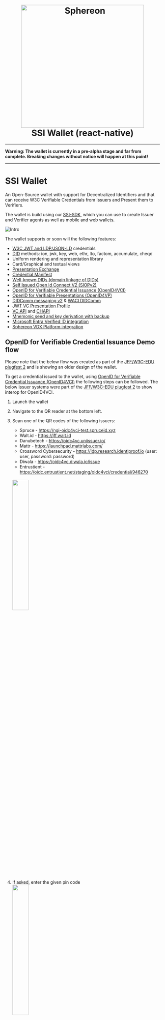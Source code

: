 <!--suppress HtmlDeprecatedAttribute -->
<h1 align="center">
  <br>
  <a href="https://www.sphereon.com"><img src="https://sphereon.com/content/themes/sphereon/assets/img/logo.svg" alt="Sphereon" width="400"></a>
  <br>SSI Wallet (react-native)
  <br>
</h1>

---

__Warning: The wallet is currently in a pre-alpha stage and far from complete. Breaking changes without notice will
happen at this point!__

---

# SSI Wallet

An Open-Source wallet with support for Decentralized Identifiers and that can receive W3C Verifiable Credentials from
Issuers and Present them to Verifiers.

The wallet is build using our [SSI-SDK](https://github.com/Sphereon-Opensource/ssi-sdk), which you can use to create
Issuer and Verifier agents as well as mobile and web wallets.

![Intro](./docs/intro.png)

The wallet supports or soon will the following features:

- [W3C JWT and LDP/JSON-LD](https://www.w3.org/TR/vc-data-model/) credentials
- [DID](https://www.w3.org/TR/did-core/) methods: ion, jwk, key, web, ethr, lto, factom, accumulate, cheqd
- Uniform rendering and representation library
- Card/Graphical and textual views
- [Presentation Exchange](https://github.com/Sphereon-Opensource/pex)
- [Credential Manifest](https://identity.foundation/credential-manifest/)
- [Well-known DIDs (domain linkage of DIDs)](https://identity.foundation/.well-known/resources/did-configuration/)
- [Self Issued Open Id Connect V2 (SIOPv2)](https://github.com/Sphereon-Opensource/did-auth-siop)
- [OpenID for Verifiable Credential Issuance (OpenID4VCI)](https://github.com/Sphereon-Opensource/OID4VCI-client)
- [OpenID for Verifiable Presentations (OpenID4VP)](https://openid.net/specs/openid-4-verifiable-presentations-1_0.html)
- [DIDComm messaging v2](https://identity.foundation/didcomm-messaging/spec/) & [WACI DIDComm](https://identity.foundation/waci-didcomm/)
- [JWT VC Presentation Profile](https://identity.foundation/jwt-vc-presentation-profile/)
- [VC API](https://w3c-ccg.github.io/vc-api/) and [CHAPI](https://chapi.io/)
- [Mnemonic seed and key derivation with backup](https://github.com/Sphereon-Opensource/ssi-sdk/tree/develop/packages/mnemonic-seed-manager)
- [Microsoft Entra Verified ID integration](https://www.microsoft.com/en-us/security/business/identity-access/microsoft-entra-verified-id)
- [Sphereon VDX Platform integration](https://sphereon.com/sphereon-vdx-verifiable-data-exchange/)

## OpenID for Verifiable Credential Issuance Demo flow

Please note that the below flow was created as part of
the [JFF/W3C-EDU plugfest 2](https://w3c-ccg.github.io/vc-ed/plugfest-2-2022/) and is showing an older design of the
wallet.

To get a credential issued to the wallet,
using [OpenID for Verifiable Credential Issuance (OpenID4VCI)](https://openid.net/specs/openid-4-verifiable-credential-issuance-1_0.html)
the following steps can be followed.
The below issuer systems were part of the [JFF/W3C-EDU plugfest 2](https://w3c-ccg.github.io/vc-ed/plugfest-2-2022/) to
show interop for OpenID4VCI.

1. Launch the wallet
2. Navigate to the QR reader at the bottom left.
3. Scan one of the QR codes of the following issuers:
    * Spruce - https://ngi-oidc4vci-test.spruceid.xyz
    * Walt.id - https://jff.walt.id
    * Danubetech - https://oidc4vc.uniissuer.io/
    * Mattr - https://launchpad.mattrlabs.com/
    * Crossword Cybersecurity - https://idp.research.identiproof.io (user: user, password: password)
    * Diwala - https://oidc4vc.diwala.io/issue
    * Entrustient - https://oidc.entrustient.net/staging/oidc4vci/credential/946270

   <br>
   <img src="./docs/scan_QR.jpg" width=33% height=33%>
4. If asked, enter the given pin code
   <br>
   <img src="./docs/enter_PIN.jpg" width=33% height=33%>
5. Review the and accept the credential
   <br>
   <img src="./docs/accept_VC.jpg" width=33% height=33%>
6. Choose the issued credential in the list of credentials
   <br>
   <img src="./docs/VC_list.jpg" width=33% height=33%>
7. Press the '…' (meatballs) button to display the raw credential
   <br>
   <img src="./docs/VC_details.jpg" width=33% height=33%>
8. Share the raw credential by pressing the ‘share’ button
   <br>
   <img src="./docs/raw_credential.jpg" width=33% height=33%>
9. Choose your preferred app to share the raw credential
   <br>
   <img src="./docs/share_credential.jpg" width=33% height=33%>

# License

Please note that this wallet is licensed as GPLv3, meaning restrictions apply. Sphereon does offer commercial licenses
without these restrictions. The wallet is mainly build around our SSI-SDK which is more liberal licensed. We chose this
approach to protect the IP and designs of the wallet a bit more.

# Developers

## Utility scripts

There are several other utility scripts that help with development.

* `yarn fix:lint` - runs `eslint --fix` to fix code style.
* `yarn fix:prettier` - runs `prettier --write` to fix code style.

## Requirements

SSI Wallet uses Expo SDK v45 and React-Native v0.68.5.

* Node v14.x.x
* Expo CLI v6.0.1 or above
* Yarn

<b>NOTE</b>: Do not use Node v16 or above. Certain SSI-SDK features do not work with Node v16.x.x.

### Node

Use a nvm (Node Version Manager) or directly install a LTS version of NodeJS. The version of NodeJS should be 14.x.x
which is required for RN 0.68.2 to work.

* <b>WARNING</b>: Do not use Node 16.x.x, which is compatible with React-Native 0.68.2. Reason is that certain Veramo
  feature do not work with Node 16.x.x.

Use <code>nvm list available</code>  to list the available versions of Node.

Then install and make it the default. Please ensure you have proper permissions. On Windows this can mean running the
command prompt or powershell as administrator!

Example:

```shell
nvm install 14.20.0
nvm use 14.20.0
```

You can use the following command to check the node version.

```shell
nvm current
```

<b>NOTE</b>: After installation be sure to close the terminal window. If installed from your IDE, be sure to close the
IDE and start it (do not restart, as it might not pick up the latest environment variables)

### Yarn

We use Yarn as package manager. Install it with the following command:

```shell
npm install --global yarn
```

<b>NOTE</b>: After installation be sure to close the terminal window. If installed from your IDE, be sure to close the
IDE and start it (do not restart, as it might not pick up the latest environment variables)

## Starting the SSI-Wallet

The SSI-Wallet can be started by running one of the following commands.

### Android

```shell
expo android:start
```

### iOS

```shell
expo ios:start
```

It will take some time for the app to start. In some circumstances you might not get directly to the app. If that is the
case lookup whether the SSI-Wallet application can be found in you apps. If so start it from there. You should see the
bundler starting.

You will end up in the dev-client. This is the developer tool which helps in debugging and other development settings.
Depending on you setup the dev-client will find you phone. If not you can scan the provided QR code available in the
expo terminal screen. If that does not work you can always manually enter the IP address of your computer in the form
of http://development-machine-ip:8081.

By default, it uses port 8081.

* Ensure your phone and your development computer are on the same (Wi-Fi) network.
* Ensure the firewall on you computer allows incoming traffic on port 8081.

